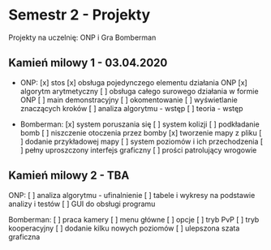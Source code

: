 # Semestr 2 - Projekty
Projekty na uczelnię: ONP i Gra Bomberman

## Kamień milowy 1 - 03.04.2020
- ONP:
[x] stos
[x] obsługa pojedynczego elementu działania ONP
[x] algorytm arytmetyczny
[ ] obsługa całego surowego działania w formie ONP
[ ] main demonstracyjny
[ ] okomentowanie
[ ] wyświetlanie znaczących kroków
[ ] analiza algorytmu - wstęp
[ ] teoria - wstęp

- Bomberman:
[x] system poruszania się
[ ] system kolizji
[ ] podkładanie bomb
[ ] niszczenie otoczenia przez bomby
[x] tworzenie mapy z pliku
[ ] dodanie przykładowej mapy
[ ] system poziomów i ich przechodzenia
[ ] pełny uproszczony interfejs graficzny
[ ] prości patrolujący wrogowie


## Kamień milowy 2 - TBA
ONP:
[ ] analiza algorytmu - ufinalnienie
[ ] tabele i wykresy na podstawie analizy i testów
[ ] GUI do obsługi programu

Bomberman:
[ ] praca kamery
[ ] menu główne
[ ] opcje
[ ] tryb PvP
[ ] tryb kooperacyjny
[ ] dodanie kilku nowych poziomów
[ ] ulepszona szata graficzna
